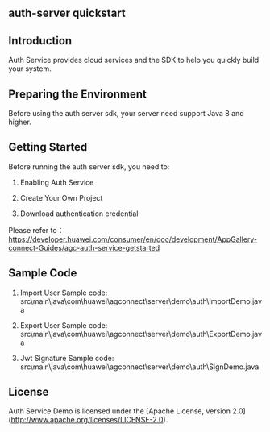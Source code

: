## auth-server quickstart

## Introduction
Auth Service provides cloud services and the SDK to help you quickly build your system.

## Preparing the Environment
Before using the auth server sdk, your server need support Java 8 and higher.

## Getting Started
Before running the auth server sdk, you need to:
1. Enabling Auth Service

2. Create Your Own Project

3. Download authentication credential

Please refer to：https://developer.huawei.com/consumer/en/doc/development/AppGallery-connect-Guides/agc-auth-service-getstarted

## Sample Code
1. Import User
  Sample code: src\main\java\com\huawei\agconnect\server\demo\auth\ImportDemo.java

2. Export User
  Sample code: src\main\java\com\huawei\agconnect\server\demo\auth\ExportDemo.java

3. Jwt Signature
  Sample code: src\main\java\com\huawei\agconnect\server\demo\auth\SignDemo.java


## License
Auth Service Demo is licensed under the [Apache License, version 2.0] (http://www.apache.org/licenses/LICENSE-2.0).
